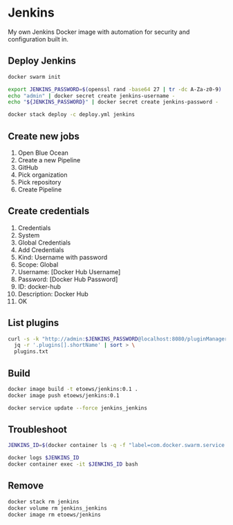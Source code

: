 # Jenkins

My own Jenkins Docker image with automation for security and configuration built in.

## Deploy Jenkins

```bash
docker swarm init

export JENKINS_PASSWORD=$(openssl rand -base64 27 | tr -dc A-Za-z0-9)
echo "admin" | docker secret create jenkins-username -
echo "${JENKINS_PASSWORD}" | docker secret create jenkins-password -

docker stack deploy -c deploy.yml jenkins
```

## Create new jobs

1. Open Blue Ocean
1. Create a new Pipeline
1. GitHub
1. Pick organization
1. Pick repository
1. Create Pipeline

## Create credentials

1. Credentials
1. System
1. Global Credentials
1. Add Credentials
  1. Kind: Username with password
  1. Scope: Global
  1. Username: [Docker Hub Username]
  1. Password: [Docker Hub Password]
  1. ID: docker-hub
  1. Description: Docker Hub
1. OK


## List plugins

```bash
curl -s -k "http://admin:$JENKINS_PASSWORD@localhost:8080/pluginManager/api/json?depth=1" | \
  jq -r '.plugins[].shortName' | sort > \
  plugins.txt
```

## Build

```bash
docker image build -t etoews/jenkins:0.1 .
docker image push etoews/jenkins:0.1

docker service update --force jenkins_jenkins
```

## Troubleshoot

```bash
JENKINS_ID=$(docker container ls -q -f "label=com.docker.swarm.service.name=jenkins_jenkins")

docker logs $JENKINS_ID
docker container exec -it $JENKINS_ID bash
```

## Remove

```bash
docker stack rm jenkins
docker volume rm jenkins_jenkins
docker image rm etoews/jenkins
```
